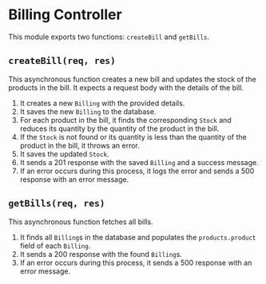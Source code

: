 # Billing Controller

This module exports two functions: `createBill` and `getBills`.

## `createBill(req, res)`

This asynchronous function creates a new bill and updates the stock of the products in the bill. It expects a request body with the details of the bill.

1. It creates a new `Billing` with the provided details.
2. It saves the new `Billing` to the database.
3. For each product in the bill, it finds the corresponding `Stock` and reduces its quantity by the quantity of the product in the bill.
4. If the `Stock` is not found or its quantity is less than the quantity of the product in the bill, it throws an error.
5. It saves the updated `Stock`.
6. It sends a 201 response with the saved `Billing` and a success message.
7. If an error occurs during this process, it logs the error and sends a 500 response with an error message.

## `getBills(req, res)`

This asynchronous function fetches all bills.

1. It finds all `Billing`s in the database and populates the `products.product` field of each `Billing`.
2. It sends a 200 response with the found `Billing`s.
3. If an error occurs during this process, it sends a 500 response with an error message.